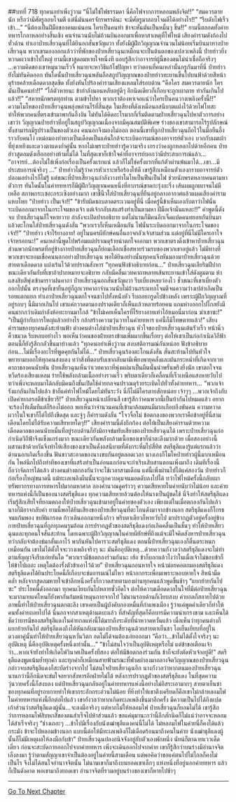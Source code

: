 ##บทที่ 718 ทุกคนอย่าเพิ่งวู่วาม
“นี่ไม่ใช่ไฟธรรมดา นี่คือไฟจากการหลอมพลังจิต!!”
“สมควรตายนัก หรือว่ามีศัตรูลอบโจมตี แต่นี่มันนครจักรพรรดินะ จะมีศัตรูมาลอบโจมตีได้อย่างไร!!”
“รีบดับไฟเร็วเข้า...”
“นี่ต้องเป็นฝีมือของคนแน่นอน ใครเป็นคนทำ ข้าจะหั่นมันเป็นหมื่นๆ ชิ้น!!”
ยามนี้ตลอดทั้งค่ายทหารโกลาหลอย่างสิ้นเชิง คนจำนวนนับไม่ถ้วนบินออกมาเพื่อหาสาเหตุที่ไฟไหม้ เสียงคำรามดังก้องไปทั่วด้าน ทำเอาป๋ายเสี่ยวฉุนที่ได้ยินอกสั่นขวัญผวา ทั้งยังมีผู้ฝึกวิญญาณจำนวนไม่น้อยเริ่มบินมาทางป๋ายเสี่ยวฉุน พวกเขามองออกแล้วว่าที่พักของป๋ายเสี่ยวฉุนเหมือนจะเป็นต้นตอของเปลวเพลิงนี้
ป๋ายฮ่าวยิ่งหวาดผวาเข้าไปใหญ่ ยามนี้เขาสูดลมหายใจหนึ่งที แอบรู้สึกว่าอาจารย์ผู้นี้ของตนไม่น่าเชื่อถือจริงๆ ...ความคิดของเขาหมุนวนเร็วจี๋ หมายจะหาวิธีแก้ไขปัญหา
ทว่าตอนที่คนเหล่านั้นกรูกันมาที่นี่ ป๋ายฮ่าวยังไม่ทันคิดออก ทันใดนั้นป๋ายเสี่ยวฉุนพลันถือสถูปวิญญาณของป๋ายฮ่าวทะยานขึ้นไปบนฟ้าด้วยสีหน้าดุร้ายคล้ายเดือดดาลสุดขีด ทั้งยังหันไปร้องคำรามเสียงแหลมใส่รอบด้าน
“คือใคร สมควรตายนัก ใครมันเป็นคนทำ!!”
“ไอ้ตัวหายนะ ข้ากำลังนอนหลับอยู่ดีๆ อีกนิดเดียวก็เกือบจะถูกเผาตาย ทำกันเกินไปแล้ว!!”
“สหายนักพรตทุกท่าน ตามข้าไปหา พวกเราต้องหาเจอแน่ว่าใครเป็นคนวางเพลิงครั้งนี้!!” ความโมโหของป๋ายเสี่ยวฉุนพลุ่งพล่านไร้ที่สิ้นสุด ในเสียงที่ดังเหมือนอสนีบาตแฝงไว้ด้วยไฟโทสะ ทำให้พวกคนที่ตรงเข้ามาพากันอึ้งงัน ไม่ทันได้คิดอะไรมากก็เริ่มติดตามป๋ายเสี่ยวฉุนไปหาตัวการอย่างเขาว่า
วิญญาณป๋ายฮ่าวที่อยู่ในสถูปวิญญาณเนื่องจากมีคุณสมบัติพิเศษ ร่างของเขาสามารถไร้รูปลักษณ์ทั้งสามารถมีรูปร่างเป็นของตัวเอง คนนอกจึงมองไม่ออก ตอนนี้เขาที่ถูกป๋ายเสี่ยวฉุนถือไว้ในมือยืนอึ้งราวกับคนโง่ เหม่อมองท่าทางเป็นเดือดเป็นแค้นใกล้จะระเบิดอารมณ์ของอาจารย์ตัวเอง บวกกับผมเผ้าที่ยุ่งเหยิงและดวงตาแดงก่ำคู่นั้น หากไม่เพราะป๋ายฮ่าวรู้ความจริง เกรงว่าคงถูกหลอกไปด้วยอีกคน
ป๋ายฮ่าวสูดลมดังเฮือกอย่างห้ามไม่ได้ ในที่สุดเขาก็เข้าใจคำที่อาจารย์บอกว่ามีประสบการณ์แล้ว...
“อาจารย์...ต้องไม่ใช่เพิ่งก่อเรื่องเป็นครั้งแรกแน่ แล้วก็ไม่ใช่ครั้งแรกที่แก้ตัวผ่านพ้นมาได้...เขา...มีประสบการณ์จริงๆ ...” ป๋ายฮ่าวไม่รู้ว่าควรหัวเราะหรือร้องไห้ดี เขารู้สึกเหมือนตัวเองกราบอาจารย์ตัวปลอมอย่างไรก็ไม่รู้
แต่ขณะที่ป๋ายเสี่ยวฉุนกำลังวางท่าโมโหเป็นฟืนเป็นไฟ ช่วยนักพรตหลายคนตามหาตัวการ ทันใดนั้นในค่ายทหารก็มีผู้ฝึกวิญญาณคนหนึ่งที่อาภรณ์ขาดกะรุ่งกะริ่ง เส้นผมถูกเผาจนไม่มีเหลือ สภาพกระเซอะกระเซิงอย่างมาก เขาชี้นิ้วใส่ป๋ายเสี่ยวฉุนที่ยืนอยู่กลางอากาศแล้วแผดเสียงคำรามแหบโหย
“ป๋ายฮ่าว เป็นเจ้า!!”
“ข้ารับผิดชอบลาดตระเวนอยู่ที่นี่ เมื่อครู่นี้ข้าเห็นเองกับตาว่าไฟนั่นระเบิดออกมาจากในกระโจมของเจ้า แต่เจ้ากลับเสแสร้งทำเป็นตามหา ฝีมือเจ้านั่นแหละ!!”
คำพูดนี้ดังจบ ป๋ายเสี่ยวฉุนก็ใจหายวาบ กำลังจะเปิดปากอธิบาย แต่ไม่นานก็มีคนอีกเจ็ดแปดคนทยอยกันบินมาแล้วตะโกนใส่ป๋ายเสี่ยวฉุนดังลั่น
“พวกเราก็เห็นเหมือนกัน ไฟนั่นระเบิดออกมาจากในกระโจมของเจ้า!!”
“ป๋ายฮ่าว เจ้าไร้ยางอาย! อยู่ในนครผียักษ์คนอื่นอาจกลัวเจ้าสามส่วน แต่อยู่ที่นี่ไม่มีใครเอาใจเจ้าหรอกนะ!” คนเหล่านี้พูดไปพร้อมแผ่ปราณดุร้ายน่าตกใจออกมา พวกเขาตรงดิ่งเข้าหาป๋ายเสี่ยวฉุน ส่วนพวกนักพรตที่อยู่ข้างกายป๋ายเสี่ยวฉุนก็ย่อมเลือกเชื่อสหายร่วมรบของพวกเขาอยู่แล้ว ไม่มีทางที่พวกเขาจะยอมเชื่อคนนอกอย่างป๋ายเสี่ยวฉุน พอได้ยินอย่างนั้นทุกคนจึงหันมองมาป๋ายเสี่ยวฉุนด้วยสายตาเดือดดาล แฝงเร้นไว้ด้วยปราณสังหาร
“ทุกคนฟังข้าอธิบายก่อน...” ป๋ายเสี่ยวฉุนเลียริมฝีปาก ขณะเดียวกันกับที่เขาอ้าปากหมายจะอธิบาย กลับมีคลื่นเวทคาถาหลายเส้นทะยานเข้าใส่ดังตูมตาม ห้าแสงสิบสีพุ่งเข้ามาราวฝนคาถา ป๋ายเสี่ยวฉุนอกสั่นขวัญผวา รีบเบี่ยงหลบว่องไว
ชั่วขณะที่เขาเบี่ยงตัวออกไปนั้น ตรงจุดที่เขายืนอยู่ก็ถูกเวทคาถาจำนวนนับไม่ถ้วนกระแทกโจมตีจนความว่างเปล่าเกิดเป็นรอยแตกแยก ทำเอาป๋ายเสี่ยวฉุนตกใจจนชาไปทั้งหนังหัว รีบถอยกรูดไปข้างหลัง เพราะผู้ฝึกวิญญาณที่อยู่รอบๆ นี้มีมากเกินไป เขาแค่กวาดตามองปราดเดียวก็เห็นแล้วหลายร้อยคน แถมห่างออกไปไกลยังมีคนมากกว่าเดิมกำลังห้อทะยานมาใกล้
“ข้าไม่เคยเห็นใครที่ไร้ยางอายเท่าไอ้หมอนี่มาก่อน ฆ่าเขาซะ!”
“เป็นผู้กำกับการใหญ่แล้วอย่างไร กล้าสร้างความวุ่นวายในค่ายทหาร แค่นี้ก็มีโทษตายแล้ว!” เสียงคำรามของทุกคนดังสะท้านฟ้า ต่างคนต่างไล่ฆ่าป๋ายเสี่ยวฉุน หัวใจของป๋ายเสี่ยวฉุนเต้นรัวเร็ว หน้านิ่วคิ้วขมวด รีบหลบอย่างไว พอเห็นว่าคนของฝ่ายตรงข้ามเพิ่มมากขึ้นเรื่อยๆ ต่อให้เขาเป็นก่อกำเนิดวิถีฟ้า ตอนนี้ก็ยังรู้สึกกลัวขึ้นมาบ้างแล้ว
“ทุกคนอย่าเพิ่งวู่วาม สงบสติอารมณ์กันหน่อย ฟังข้าอธิบายก่อน...ไม่มีเรื่องอะไรที่พูดคุยกันไม่ได้...” ป๋ายเสี่ยวฉุนร้องตะโกนดังลั่น สั่นสะท้านไปยันหัวใจ พยายามบอกให้ทุกคนสงบลง ทว่าสิ่งที่ตอบรับเขากลับมามีเพียงพายุคลั่งและฝนกระหน่ำที่เกิดจากเวทคาถาของคนนับพัน
ป๋ายเสี่ยวฉุนเห็นว่าเวทคาถาที่พุ่งแผ่มาเป็นผืนนั้นน่าพรั่นพรึงยิ่งนัก เขาตกใจจนหวีดร้องเสียงแหลม ร่ายใช้พลังกล้ามเนื้ออย่างรวดเร็ว พริบตาเดียวก็เคลื่อนที่เร็วเหนือแสงหายวับไป ทว่าเพิ่งจะหลบมาได้กลับมีคนถึงขั้นเปิดใช้ค่ายกลจนปราณดุร้ายระเบิดไปทั่วทั้งค่ายทหาร...
“พวกเจ้ารังแกกันเกินไปแล้ว ข้าก็แค่ทำไฟไหม้โดยไม่ทันระวัง นี่ก็ไม่มีใครตายสักหน่อย เจ้าๆๆ ...พวกเจ้าถึงกับเปิดค่ายกลรอตีข้าเชียวรึ!” ป๋ายเสี่ยวฉุนหน้าเปลี่ยนสี เขารู้สึกว่าคนพวกนี้เป็นบ้ากันไปหมดแล้ว อยากจะร้องไห้เต็มทีแต่ก็ร้องไม่ออก พอเห็นว่าจำนวนคนที่เข้ามาล้อมตนมีมากเกือบถึงพันคน ความหวาดผวาในใจเขาก็ไต่ไปถึงขีดสุด และจู่ๆ ก็คำรามดังลั่น
“โจวจื่อโม่ ข้อตกลงของพวกเราคือข้าอยู่ที่นี่สามเดือนโดยไม่ได้รับความเสียหายใดๆ!!”
เสียงคำรามนี้ดังกึกก้อง ต่อให้เป็นเสียงคำรามด้วยความเดือดดาลของคนนับหมื่นที่อยู่รอบด้านก็ยังมิอาจข่มทับเสียงของป๋ายเสี่ยวฉุนได้ เพราะป๋ายเสี่ยวฉุนก่อกำเนิดวิถีฟ้าจึงแข็งแกร่งมาก ขณะเดียวกันพลังกล้ามเนื้อของเขาก็น่าตะลึงมากด้วย เมื่อสองอย่างนี้ผสานเข้าด้วยกันจึงทำให้เสียงของเขาเป็นดั่งอสนีบาตที่ดังกระหึ่มไปสี่ทิศ
สตรีธุลีแดงรู้แต่แรกแล้วว่าด้านนอกเกิดเรื่องขึ้น ฟันขาวสะอาดของนางขบกันอยู่ตลอดเวลา นางเองก็โมโหป๋ายฮ่าวผู้นี้มากเหมือนกัน ไพล่นึกไปถึงท่าทีของเขาที่แสร้งทำเป็นอ่อนแอก่อนจะกำเริบเสิบสานตอนเพิ่งมาถึง เดิมทีเรื่องนี้ถือว่าจัดการได้แล้ว ต่างคนต่างตกลงกันว่าจะใช้เวลาสามเดือน แต่นี้เพิ่งผ่านไปได้แค่สองวัน ป๋ายฮ่าวก็ก่อเรื่องใหญ่ขนาดนี้
แม้ทะเลเพลิงผืนนั้นจะถูกควบคุมจนมอดดับลงไปได้ ทว่าไฟไหม้ครั้งนี้กลับเผาทรัพยากรทางการทหารไปมากมหาศาล ลองคำนวณดูคร่าวๆ ความเสียหายในค่ายนับว่าไม่น้อย และค่ายทหารแห่งนี้ก็เป็นของนางสตรีธุลีแดง ทุกความเสียหายล้วนต้องให้นางเป็นผู้ชดใช้ นี่จึงทำให้สตรีธุลีแดงเริ่มรู้สึกเสียใจที่ยอมตกลงให้ป๋ายเสี่ยวฉุนเข้ามาอยู่ในค่ายของตัวเอง
เพียงแต่ในเมื่อตกลงกันไปแล้ว นางก็มิอาจกลับคำ ยามนี้พอได้ยินเสียงของป๋ายเสี่ยวฉุนที่ตะโกนดังมาจากข้างนอก สตรีธุลีแดงก็โกรธจนแก้มพอง ขบฟันกรอด ก้าวเดินออกมาหนึ่งก้าว พริบตาเดียวก็หายวับไป มาปรากฏตัวอยู่ครั้งอยู่ข้างกายป๋ายเสี่ยวฉุนที่ถูกทุกคนรุมล้อม
การปรากฏตัวของสตรีธุลีแดงก่อเกิดคลื่นเป็นชั้นๆ ทำให้ป๋ายเสี่ยวฉุนและทุกคนใจสั่นสะท้าน โดยเฉพาะผู้ฝึกวิญญาณในค่ายผียักษ์ที่ถึงแม้จะมีใจคิดสังหารป๋ายเสี่ยวฉุน ทว่ากลับจำต้องข่มกลั้นเอาไว้ พากันหันไปคารวะสตรีธุลีแดง
ตอนนี้ป๋ายเสี่ยวฉุนเองก็ตื่นตระหนกเหมือนกัน เขาไม่ได้ตั้งใจจะวางเพลิงจริงๆ นะ มันคืออุบัติเหตุ...ด้วยความกังวลว่าสตรีธุลีแดงจะไม่ทำตามสัญญาจึงรีบเอ่ยทันใด
“พวกเรามีข้อตกลงร่วมกันนะ เฮ้อ ข้าก็บอกแล้วไงว่าในเมื่อเจ้าไม่ชอบข้าก็ให้ข้าไปเถอะ เหตุใดต้องรั้งตัวข้าเอาไว้ด้วย” ป๋ายเสี่ยวฉุนถอนหายใจ หน้าม่อยคอตกมองสตรีธุลีแดง
สตรีธุลีแดงได้ยินประโยคนี้ก็เกือบจะข่มอารมณ์ไม่ไหว หน้าอกกระเพื่อมเพราะหอบหายใจ สีหน้ามืดคล้ำ หลังจากสูดลมหายใจเข้าลึกหนึ่งครั้งก็กวาดสายตามองผ่านทุกคนแล้วพูดขึ้นช้าๆ
“แยกย้ายกันไปซะ”
ประโยคนี้ดังออกมา ทุกคนเงียบกันไปหลายชั่วอึดใจ ต่อให้ความเดือดดาลในใจที่มีต่อป๋ายเสี่ยวฉุนจะมากมายแค่ไหนก็ยังพากันก้มหน้าหมุนกายจากไป ไม่นานรอบด้านก็เงียบสงบ ค่ายกลก็สลายไปด้วย
ภาพนี้ทำให้ป๋ายเสี่ยวฉุนตกตะลึง เขาเคยเป็นผู้บังคับกองหมื่นที่กำแพงเมือง รู้ว่าแค่พูดคำเดียวก็ทำให้คนทั้งค่ายถอยไปได้ นี่นอกจากสาเหตุด้านตบะแล้ว ที่สำคัญที่สุดก็คือบารมีความน่าเกรงขาม และเห็นได้ชัดว่าบารมีของสตรีธุลีแดงในค่ายกลแห่งนี้ได้มากถึงระดับที่น่าหวาดหวั่นแล้ว
เมื่อเห็นว่าทุกคนต่างก็แยกย้ายกันไป สตรีธุลีแดงถึงได้หันกลับมามองป๋ายเสี่ยวฉุนด้วยสายตาเย็นชา ไอเย็นเยียบที่อยู่ในดวงตาคู่นั้นทำให้ป๋ายเสี่ยวฉุนหวั่นวิตก อดไม่ได้จนต้องเอ่ยออกมา
“คือว่า...ข้าไม่ได้ตั้งใจจริงๆ นะ อุบัติเหตุ นี่คืออุบัติเหตุครั้งหนึ่งเท่านั้น...”
“ข้าไม่สนใจว่าเป็นอุบัติเหตุหรือไม่ แต่ข้าขอเตือนเจ้าว่า...หากเจ้ายังทำให้เกิดไฟวินาศเป็นครั้งที่สอง ต่อให้มีข้อตกลงร่วมกัน ข้าก็จะยังตัดหัวเจ้าอยู่ดี!” สตรีธุลีแดงพูดเน้นย้ำทุกคำ และทุกคำก็เหมือนสายฟ้ามรณะที่ฟาดผ่าลงมากลางจิตวิญญาณของป๋ายเสี่ยวฉุน
กล่าวจบสตรีธุลีแดงก็สะบัดร่างจากไป ไม่สนใจป๋ายเสี่ยวฉุนอีก นางกังวลว่าหากตนมองป๋ายเสี่ยวฉุนนานกว่านี้อีกนิดจะข่มใจอยากสังหารอีกฝ่ายไม่ได้
หลังการปรากฏตัวของสตรีธุลีแดง ในที่สุดความวุ่นวายครั้งนี้ก็สงบลง แต่ป๋ายเสี่ยวฉุนกลับอยู่ในค่ายทหารแห่งนี้อย่างไม่อิสระเอามากๆ สายตาเย็นชาของทุกคนที่อยู่รอบกายทำให้เขากระอักกระอ่วนไม่น้อย
ที่ยิ่งทำให้เขาตึงเครียดก็คือเขาไม่กล้าหลอมไฟในค่ายทหารแห่งนี้อีกต่อไปแล้ว เขากังวลว่าหากเกิดทะเลเพลิงขึ้นมาอีกครั้ง มีความเป็นไปได้ถึงแปดเก้าส่วนว่าสตรีธุลีแดงผู้นั้น...จะลงมือจริงๆ
แต่หากไม่ให้หลอมไฟ ป๋ายเสี่ยวฉุนก็ยอมไม่ได้ เขารู้สึกว่าการหลอมไฟสิบหกสีของตนสำเร็จไปห้าส่วนแล้ว ขอแค่มุมานะกว่านี้อีกสักนิดก็ไม่แน่ว่าอาจจะหลอมได้สำเร็จจริงๆ
“ช่างเถอะๆ ...ข้าไปมีเรื่องกับนังเฒ่าธุลีแดงคนนี้ไม่ได้ ไม่หลอมไฟในค่ายนี่ก็คงได้แล้วกระมัง ข้าจะไปหลอมข้างนอก แบบนี้ต่อให้มีทะเลเพลิงก็ไม่เดือดร้อนมาถึงคนในค่าย นังเฒ่าธุลีแดงผู้นั้นก็ไม่มีเหตุผลให้ลงมือกับข้า” ป๋ายเสี่ยวฉุนปลงอนิจจังอยู่กับตัวเองพักหนึ่ง นัยน์ก็ตาฉายแววเด็ดเดี่ยว ก่อนจะสะบัดกายออกไปจากค่ายทหาร
เพิ่งจะเดินออกไปจากค่าย เขาก็รู้สึกว่าบนร่างมีอำนาจจิตเล็งลงมา รู้ว่าตามสัญญาเขาจำเป็นต้องอยู่ในค่ายนี้สามเดือน แต่พอคิดว่าขอแค่ตนไปไม่ไกลก็คงไม่เป็นไร จึงไม่ได้สนใจอำนาจจิตนั้น ไม่นานเขาก็มาถึงบนยอดเขาเล็กๆ แห่งหนึ่งที่อยู่นอกค่ายทหาร
แล้วก็เป็นดังคาด พอเขามาถึงยอดเขา อำนาจจิตที่รวมอยู่บนร่างของเขาก็หายไปช้าๆ

------


[Go To Next Chapter]( ./156.md)